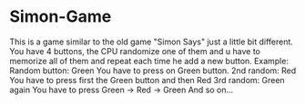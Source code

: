# Simon-Game
This is a game similar to the old game "Simon Says" just a little bit different. You have 4 buttons, the CPU randomize one of them and u have to memorize all of them and repeat each time he add a new button.
Example:
Random button: Green
You have to press on Green button.
2nd random: Red
You have to press first the Green button and then Red
3rd random: Green again
You have to press Green -> Red -> Green
And so on...
